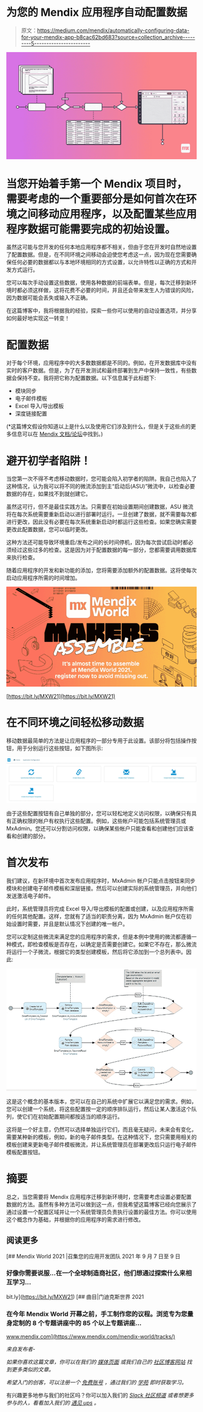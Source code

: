 # 为您的 Mendix 应用程序自动配置数据

> 原文：<https://medium.com/mendix/automatically-configuring-data-for-your-mendix-app-b8cac62bd683?source=collection_archive---------5----------------------->

![](img/b16aa610491e21edc1d0d5025a20ed71.png)

# 当您开始着手第一个 Mendix 项目时，需要考虑的一个重要部分是如何首次在环境之间移动应用程序，以及配置某些应用程序数据可能需要完成的初始设置。

虽然这可能与您开发的任何本地应用程序都不相关，但由于您在开发时自然地设置了配置数据。但是，在不同环境之间移动会迫使您考虑这一点，因为现在您需要确保任何必要的数据都以与本地环境相同的方式设置，以允许特性以正确的方式和开发方式运行。

您可以每次手动设置这些数据，使用各种数据的前端表单。但是，每次迁移到新环境时都必须这样做，这将花费不必要的时间，并且还会带来发生人为错误的风险，因为数据可能会丢失或输入不正确。

在这篇博客中，我将根据我的经验，探索一些你可以使用的自动设置选项，并分享如何最好地实现这一转变！

# 配置数据

对于每个环境，应用程序中的大多数数据都是不同的。例如，在开发数据库中没有实时的客户数据。但是，为了在开发测试和最终部署到生产中保持一致性，有些数据会保持不变。我将把它称为配置数据。以下信息属于此标题下:

*   模块同步
*   电子邮件模板
*   Excel 导入/导出模板
*   深度链接配置

(*这篇博文假设你知道以上是什么以及使用它们涉及到什么，但是关于这些点的更多信息可以在 [Mendix 文档/论坛](https://docs.mendix.com/developerportal/community-tools/mendix-forum)中找到。)

# 避开初学者陷阱！

当您第一次不得不考虑移动数据时，您可能会陷入初学者的陷阱。我自己也陷入了这种情况，认为我可以将不同的微流添加到主“启动后(ASU)”微流中，以检查必要数据的存在，如果找不到就创建它。

虽然这可行，但不是最佳实践方法。只需要在初始设置期间创建数据，ASU 微流将在每次系统需要重新启动以进行部署时运行。一旦创建了数据，就不需要每次都进行更改，因此没有必要在每次系统重新启动时都运行这些检查。如果您确实需要更改此配置数据，您可以临时更改。

这种方法还可能导致环境重启/发布之间的长时间停机，因为每次尝试启动时都必须经过这些过多的检查。这是因为对于配置数据的每一部分，您都需要调用数据库来执行检查。

随着应用程序的开发和新功能的添加，您将需要添加额外的配置数据。这将使每次启动应用程序所需的时间增加。

![](img/6dce5a2e86ec59d3ed0aa6627062ee68.png)

[https://bit.ly/MXW21](https://bit.ly/MXW21)

# 在不同环境之间轻松移动数据

移动数据最简单的方法是让应用程序的一部分专用于此设置。该部分将包括操作按钮，用于分别运行这些按钮，如下图所示:

![](img/26f0f81d639f3c3e27f1b6e495b16939.png)

由于这些配置按钮有自己单独的部分，您可以轻松地定义访问权限，以确保只有具有正确权限的帐户有权执行这些配置。例如，这些帐户可能包括系统管理员或 MxAdmin。您还可以分割访问权限，以确保某些帐户只能查看和创建他们应该查看和创建的部分。

# 首次发布

我们建议，在新环境中首次发布应用程序时，MxAdmin 帐户只能点击按钮来同步模块和创建电子邮件模板和深层链接。然后可以创建实际的系统管理员，并向他们发送激活电子邮件。

此时，系统管理员将完成 Excel 导入/导出模板的配置或创建，以及应用程序所需的任何其他配置。这样，您就有了适当的职责分离，因为 MxAdmin 帐户仅在初始设置时需要，并且是默认情况下创建的唯一帐户。

您可以定制这些微流来满足您的应用程序的需求，但是本例中使用的微流都遵循一种模式，即检查模板是否存在，以确定是否需要创建它。如果它不存在，那么微流将运行一个子微流，根据它的类型创建模板，然后将它添加到一个总列表中。因此:

![](img/bba077af033c52e3aad14cd9ed76f7a9.png)

这是这个概念的基本版本，您可以在自己的系统中扩展它以满足您的需求。例如，您可以创建一个系统，将这些配置按一定的顺序排队运行，然后让某人激活这个队列，使它们在初始配置期间都按适当的顺序运行。

这将是一个好主意，仍然可以选择单独运行它们，而且毫无疑问，未来会有变化，需要某种新的模板，例如，新的电子邮件类型。在这种情况下，您只需要用相关的模板创建来更新电子邮件模板微流，并让系统管理员在部署更改后只运行电子邮件模板配置按钮。

# 摘要

总之，当您需要将 Mendix 应用程序迁移到新环境时，您需要考虑设置必要配置数据的方法。虽然有多种方法可以做到这一点，但我希望这篇博客已经向您展示了通过设置一个配置区域并让一个系统管理员负责执行设置的最佳方法。你可以使用这个概念作为基础，并根据你的应用程序的需求进行修改。

## 阅读更多

[](https://bit.ly/MXW21) [## Mendix World 2021 |召集您的应用开发团队 2021 年 9 月 7 日至 9 日

### 好像你需要说服…在一个全球制造商社区，他们想通过探索什么来相互学习…

bit.ly](https://bit.ly/MXW21) [](https://www.mendix.com/mendix-world/tracks/) [## 曲目|门迪克斯世界 2021

### 在今年 Mendix World 开幕之前，手工制作您的议程。浏览专为您量身定制的 8 个专题讲座中的 85 个以上专题讲座…

www.mendix.com](https://www.mendix.com/mendix-world/tracks/) 

*来自发布者-*

*如果你喜欢这篇文章，你可以在我们的* [*媒体页面*](https://medium.com/mendix) *或我们自己的* [*社区博客网站*](https://developers.mendix.com/community-blog/) *找到更多类似的文章。*

*希望入门的创客，可以注册一个* [*免费账号*](https://signup.mendix.com/link/signup/?source=direct) *，通过我们的* [*学苑*](https://academy.mendix.com/link/home) *即时获取学习。*

有兴趣更多地参与我们的社区吗？你可以加入我们的 [*Slack 社区频道*](https://join.slack.com/t/mendixcommunity/shared_invite/zt-hwhwkcxu-~59ywyjqHlUHXmrw5heqpQ) *或者想更多参与的人，看看加入我们的* [*遇见 ups*](https://developers.mendix.com/meetups/#meetupsNearYou) *。*